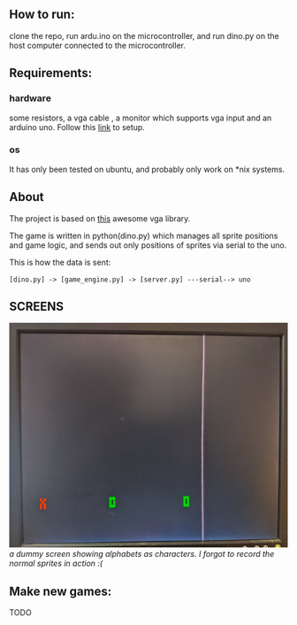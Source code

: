 How to run:
-------
clone the repo, run ardu.ino on the microcontroller, and run dino.py on the host computer connected to the microcontroller.

Requirements:
-------------
### hardware
some resistors, a vga cable , a monitor
which supports vga input and an arduino
uno. Follow this [link](https://github.com/smaffer/vgax) to setup.
### os
It has only been tested on ubuntu, and probably only work on *nix systems.

About
-----
The project is based on [this](https://github.com/smaffer/vgax) awesome vga library.

The game is written in python(dino.py) which manages all sprite positions and game logic, and sends out only positions of sprites via serial to the uno.

This is how the data is sent:

    [dino.py] -> [game_engine.py] -> [server.py] ---serial--> uno

SCREENS
-------

![pic](./pics/vga_test.jpg)
*a dummy screen showing alphabets as characters. I forgot to record the normal sprites in action :(*


Make new games:
---------------
TODO

